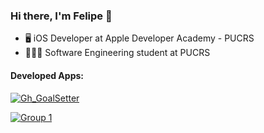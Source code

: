 ### Hi there, I'm Felipe 👋

- 🖥 iOS Developer at Apple Developer Academy - PUCRS
- 👨🏻‍🎓 Software Engineering student at PUCRS
#### Developed Apps:
[![Gh_GoalSetter](https://user-images.githubusercontent.com/69091399/129435435-5a67aae3-b9b3-4cdb-b308-805cd5e13222.png)](https://apps.apple.com/br/app/goalsetter/id1575428267)

[![Group 1](https://user-images.githubusercontent.com/69091399/129435562-522b1b96-4f95-470d-9fc8-7a065022ec7b.png)](https://apps.apple.com/br/app/goalsetter/id1575428267)


